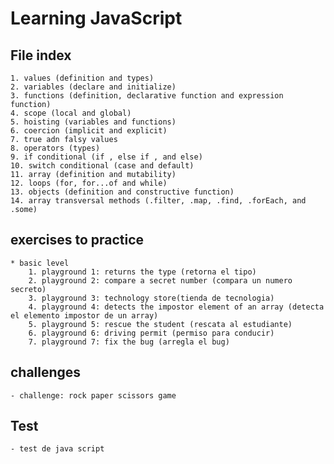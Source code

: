 # Learning JavaScript

## File index
    1. values (definition and types)
    2. variables (declare and initialize)
    3. functions (definition, declarative function and expression function)
    4. scope (local and global)
    5. hoisting (variables and functions)
    6. coercion (implicit and explicit)
    7. true adn falsy values 
    8. operators (types)
    9. if conditional (if , else if , and else)
    10. switch conditional (case and default)
    11. array (definition and mutability)
    12. loops (for, for...of and while)
    13. objects (definition and constructive function)
    14. array transversal methods (.filter, .map, .find, .forEach, and .some)

## exercises to practice
    * basic level
        1. playground 1: returns the type (retorna el tipo)
        2. playground 2: compare a secret number (compara un numero secreto)
        3. playground 3: technology store(tienda de tecnologia)
        4. playground 4: detects the impostor element of an array (detecta el elemento impostor de un array)
        5. playground 5: rescue the student (rescata al estudiante)
        6. playground 6: driving permit (permiso para conducir)
        7. playground 7: fix the bug (arregla el bug)



## challenges
    - challenge: rock paper scissors game


## Test
    - test de java script